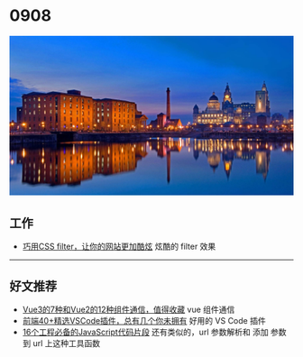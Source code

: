 
# 0908

![](./bg-imgs/0908.jpg)

## 工作

- [巧用CSS filter，让你的网站更加酷炫](https://juejin.cn/post/7002829486806794276) 炫酷的 filter 效果


---

## 好文推荐

- [Vue3的7种和Vue2的12种组件通信，值得收藏](https://juejin.cn/post/6999687348120190983) vue 组件通信
- [前端40+精选VSCode插件，总有几个你未拥有](https://juejin.cn/post/6997186741866070023) 好用的 VS Code 插件
- [16个工程必备的JavaScript代码片段](https://juejin.cn/post/7000919400249294862) 还有类似的，url 参数解析和 添加 参数到 url 上这种工具函数

